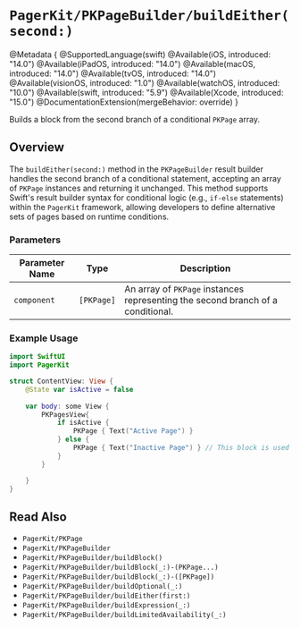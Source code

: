 # ``PagerKit/PKPageBuilder/buildEither(second:)``

@Metadata {
    @SupportedLanguage(swift)
    @Available(iOS, introduced: "14.0")
    @Available(iPadOS, introduced: "14.0")
    @Available(macOS, introduced: "14.0")
    @Available(tvOS, introduced: "14.0")
    @Available(visionOS, introduced: "1.0")
    @Available(watchOS, introduced: "10.0")
    @Available(swift, introduced: "5.9")
    @Available(Xcode, introduced: "15.0")
    @DocumentationExtension(mergeBehavior: override)
}

Builds a block from the second branch of a conditional ``PKPage`` array.

## Overview

The `buildEither(second:)` method in the `PKPageBuilder` result builder handles the second branch of a conditional statement, accepting an array of ``PKPage`` instances and returning it unchanged. This method supports Swift's result builder syntax for conditional logic (e.g., `if-else` statements) within the `PagerKit` framework, allowing developers to define alternative sets of pages based on runtime conditions.

### Parameters
| Parameter Name | Type | Description |
|----------------|------|-------------|
| `component` | `[PKPage]` | An array of ``PKPage`` instances representing the second branch of a conditional. |

### Example Usage
```swift
import SwiftUI
import PagerKit

struct ContentView: View {
    @State var isActive = false
    
    var body: some View {
        PKPagesView{
            if isActive {
                PKPage { Text("Active Page") }
            } else {
                PKPage { Text("Inactive Page") } // This block is used
            }   
        }

    }
}
```

## Read Also
- ``PagerKit/PKPage``
- ``PagerKit/PKPageBuilder``
- ``PagerKit/PKPageBuilder/buildBlock()``
- ``PagerKit/PKPageBuilder/buildBlock(_:)-(PKPage...)``
- ``PagerKit/PKPageBuilder/buildBlock(_:)-([PKPage])``
- ``PagerKit/PKPageBuilder/buildOptional(_:)``
- ``PagerKit/PKPageBuilder/buildEither(first:)``
- ``PagerKit/PKPageBuilder/buildExpression(_:)``
- ``PagerKit/PKPageBuilder/buildLimitedAvailability(_:)``
